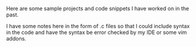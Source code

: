 Here are some sample projects and code snippets I have worked on in the past.

I have some notes here in the form of .c files so that I could include syntax
in the code and have the syntax be error checked by my IDE or some vim addons.
